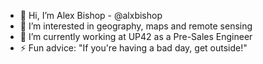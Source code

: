 - 👋 Hi, I’m Alex Bishop - @alxbishop
- 👀 I’m interested in geography, maps and remote sensing
- 🌱 I’m currently working at UP42 as a Pre-Sales Engineer
- ⚡ Fun advice: "If you're having a bad day, get outside!"

<!---
alxbishop/alxbishop is a ✨ special ✨ repository because its `README.md` (this file) appears on your GitHub profile.
You can click the Preview link to take a look at your changes.
--->

